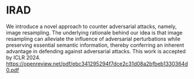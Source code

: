 # IRAD
We introduce a novel approach to counter adversarial attacks, namely, image resampling. The underlying rationale behind our idea is that image resampling can alleviate the influence of adversarial perturbations while preserving essential semantic information, thereby conferring an inherent advantage in defending against adversarial attacks. This work is accepted by ICLR 2024. https://openreview.net/pdf/ebc341295294f7dce2c31d08a2bfbeb1330364d0.pdf
